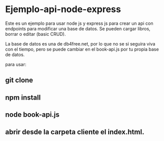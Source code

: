 # Ejemplo-api-node-express


Este es un ejemplo para usar node js y express js para crear un api con endpoints para modificar una base de datos.
Se pueden cargar libros, borrar o editar (basic CRUD).

La base de datos es una de db4free.net, por lo que no se si seguira viva con el tiempo, pero se puede cambiar en el book-api.js por tu propia base de datos.

para usar: 

## git clone
## npm install
## node book-api.js
## abrir desde la carpeta cliente el index.html.

